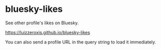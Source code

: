 # bluesky-likes

See other profile's likes on Bluesky.

https://luizzeroxis.github.io/bluesky-likes

You can also send a profile URL in the query string to load it immediately.